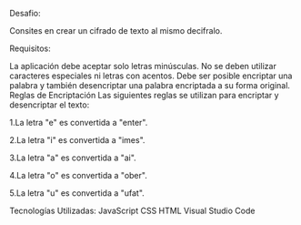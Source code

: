 Desafio:

Consites en crear un cifrado de texto al mismo decifralo.

Requisitos:

La aplicación debe aceptar solo letras minúsculas.
No se deben utilizar caracteres especiales ni letras con acentos.
Debe ser posible encriptar una palabra y también desencriptar una palabra encriptada a su forma original.
Reglas de Encriptación
Las siguientes reglas se utilizan para encriptar y desencriptar el texto:

1.La letra "e" es convertida a "enter".

2.La letra "i" es convertida a "imes".

3.La letra "a" es convertida a "ai".

4.La letra "o" es convertida a "ober".

5.La letra "u" es convertida a "ufat".

Tecnologías Utilizadas:
JavaScript
CSS
HTML
Visual Studio Code

